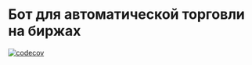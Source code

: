 # Бот для автоматической торговли на биржах
[![codecov](https://codecov.io/gh/FanToMaS-api/TradingBot/branch/master/graph/badge.svg?token=HP5GHK8MJN)](https://codecov.io/gh/FanToMaS-api/TradingBot)